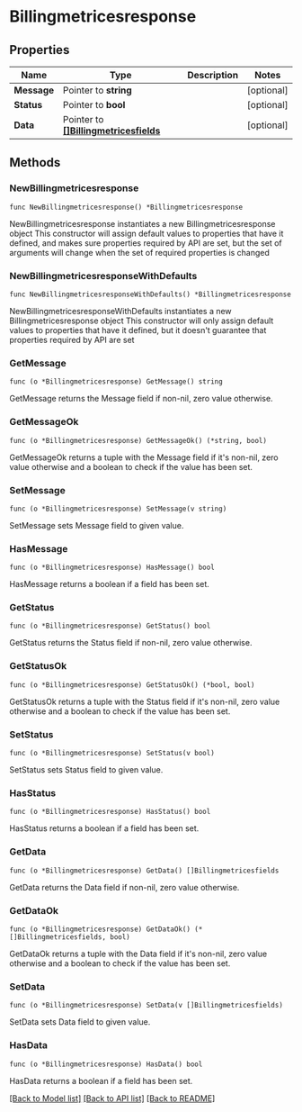 # Billingmetricesresponse

## Properties

Name | Type | Description | Notes
------------ | ------------- | ------------- | -------------
**Message** | Pointer to **string** |  | [optional] 
**Status** | Pointer to **bool** |  | [optional] 
**Data** | Pointer to [**[]Billingmetricesfields**](Billingmetricesfields.md) |  | [optional] 

## Methods

### NewBillingmetricesresponse

`func NewBillingmetricesresponse() *Billingmetricesresponse`

NewBillingmetricesresponse instantiates a new Billingmetricesresponse object
This constructor will assign default values to properties that have it defined,
and makes sure properties required by API are set, but the set of arguments
will change when the set of required properties is changed

### NewBillingmetricesresponseWithDefaults

`func NewBillingmetricesresponseWithDefaults() *Billingmetricesresponse`

NewBillingmetricesresponseWithDefaults instantiates a new Billingmetricesresponse object
This constructor will only assign default values to properties that have it defined,
but it doesn't guarantee that properties required by API are set

### GetMessage

`func (o *Billingmetricesresponse) GetMessage() string`

GetMessage returns the Message field if non-nil, zero value otherwise.

### GetMessageOk

`func (o *Billingmetricesresponse) GetMessageOk() (*string, bool)`

GetMessageOk returns a tuple with the Message field if it's non-nil, zero value otherwise
and a boolean to check if the value has been set.

### SetMessage

`func (o *Billingmetricesresponse) SetMessage(v string)`

SetMessage sets Message field to given value.

### HasMessage

`func (o *Billingmetricesresponse) HasMessage() bool`

HasMessage returns a boolean if a field has been set.

### GetStatus

`func (o *Billingmetricesresponse) GetStatus() bool`

GetStatus returns the Status field if non-nil, zero value otherwise.

### GetStatusOk

`func (o *Billingmetricesresponse) GetStatusOk() (*bool, bool)`

GetStatusOk returns a tuple with the Status field if it's non-nil, zero value otherwise
and a boolean to check if the value has been set.

### SetStatus

`func (o *Billingmetricesresponse) SetStatus(v bool)`

SetStatus sets Status field to given value.

### HasStatus

`func (o *Billingmetricesresponse) HasStatus() bool`

HasStatus returns a boolean if a field has been set.

### GetData

`func (o *Billingmetricesresponse) GetData() []Billingmetricesfields`

GetData returns the Data field if non-nil, zero value otherwise.

### GetDataOk

`func (o *Billingmetricesresponse) GetDataOk() (*[]Billingmetricesfields, bool)`

GetDataOk returns a tuple with the Data field if it's non-nil, zero value otherwise
and a boolean to check if the value has been set.

### SetData

`func (o *Billingmetricesresponse) SetData(v []Billingmetricesfields)`

SetData sets Data field to given value.

### HasData

`func (o *Billingmetricesresponse) HasData() bool`

HasData returns a boolean if a field has been set.


[[Back to Model list]](../README.md#documentation-for-models) [[Back to API list]](../README.md#documentation-for-api-endpoints) [[Back to README]](../README.md)


